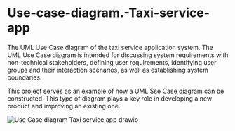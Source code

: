 # Use-case-diagram.-Taxi-service-app

The UML Use Case diagram of the taxi service application system. The UML Use Case diagram is intended for discussing system requirements with non-technical stakeholders, defining user requirements, identifying user groups and their interaction scenarios, as well as establishing system boundaries.

This project serves as an example of how a UML Sse Case diagram can be constructed. This type of diagram plays a key role in developing a new product and improving an existing one.

![Use Case diagram  Taxi service app drawio](https://github.com/user-attachments/assets/78467f32-27f7-4cf7-9df0-b7a03512dbd0)
